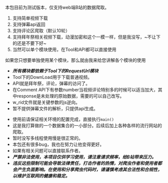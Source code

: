 本包目前为测试版本，仅支持web端B站的数据爬取。
1. 支持简单视频下载
2. 支持弹幕api返回
3. 支持评论区爬取（默认10轮）
4. 支持拜年祭相关视频下载，动漫加密和这个一模一样，但是我没写，~不让下的还是不要下好~
5. 当然可以单个模块使用，在Tool和API都可以直接使用

如果您只想要单独使用某个模块，那么就由我来给您讲解各个模块的使用
- ***所有模块都依赖于Tool下的RequestUrl模块***
- Tool下的DownLoad用于下载普通视频。
- API就是拜年祭，评论，弹幕的访问了。
- 在Comment API下有参数number当视频评论特别多的时候可以适当加大，其中response是未处理的原始数据，需要的可以自己改写。
- w_rid文件就是关键参数的js逆向。
- 暂不提供弹幕文件的解析，只提供api生成。



* 使用前请保证相关环境的配置完成，直接执行`main()`
* 这是我打算做的一个数据集合的一小部分。后续后加上各种各样的流行网站的爬取。
* 暂时没写多线程使用慢是很正常的。
* 本包还有很多bug，我也在努力让他变得更好。
* 如果有相关问题可以直接联系作者。
* ***严禁非法使用，本项目仅供学习使用，请注意请求频率，给B站带来压力。***
* ***违反这些限制可能会导致法律责任，打击作者的热情，对爬虫作者和使用者都会产生负面影响。在使用和分享爬虫代码时，请谨慎考虑其合法性和合规性，以维护互联网的健康和稳定。***
